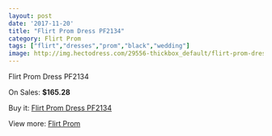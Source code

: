 ```yaml
---
layout: post
date: '2017-11-20'
title: "Flirt Prom Dress PF2134"
category: Flirt Prom
tags: ["flirt","dresses","prom","black","wedding"]
image: http://img.hectodress.com/29556-thickbox_default/flirt-prom-dress-pf2134.jpg
---
```

Flirt Prom Dress PF2134

On Sales: **$165.28**
<a href="https://www.hectodress.com/flirt-prom/13690-flirt-prom-dress-pf2134.html"><amp-img layout="responsive" width="600" height="600" src="//img.hectodress.com/29556-thickbox_default/flirt-prom-dress-pf2134.jpg" alt="Flirt Prom Dress PF2134 0" /></a>
<a href="https://www.hectodress.com/flirt-prom/13690-flirt-prom-dress-pf2134.html"><amp-img layout="responsive" width="600" height="600" src="//img.hectodress.com/29560-thickbox_default/flirt-prom-dress-pf2134.jpg" alt="Flirt Prom Dress PF2134 1" /></a>
<a href="https://www.hectodress.com/flirt-prom/13690-flirt-prom-dress-pf2134.html"><amp-img layout="responsive" width="600" height="600" src="//img.hectodress.com/29559-thickbox_default/flirt-prom-dress-pf2134.jpg" alt="Flirt Prom Dress PF2134 2" /></a>
<a href="https://www.hectodress.com/flirt-prom/13690-flirt-prom-dress-pf2134.html"><amp-img layout="responsive" width="600" height="600" src="//img.hectodress.com/29558-thickbox_default/flirt-prom-dress-pf2134.jpg" alt="Flirt Prom Dress PF2134 3" /></a>
<a href="https://www.hectodress.com/flirt-prom/13690-flirt-prom-dress-pf2134.html"><amp-img layout="responsive" width="600" height="600" src="//img.hectodress.com/29557-thickbox_default/flirt-prom-dress-pf2134.jpg" alt="Flirt Prom Dress PF2134 4" /></a>

Buy it: [Flirt Prom Dress PF2134](https://www.hectodress.com/flirt-prom/13690-flirt-prom-dress-pf2134.html "Flirt Prom Dress PF2134")

View more: [Flirt Prom](https://www.hectodress.com/223-flirt-prom "Flirt Prom")